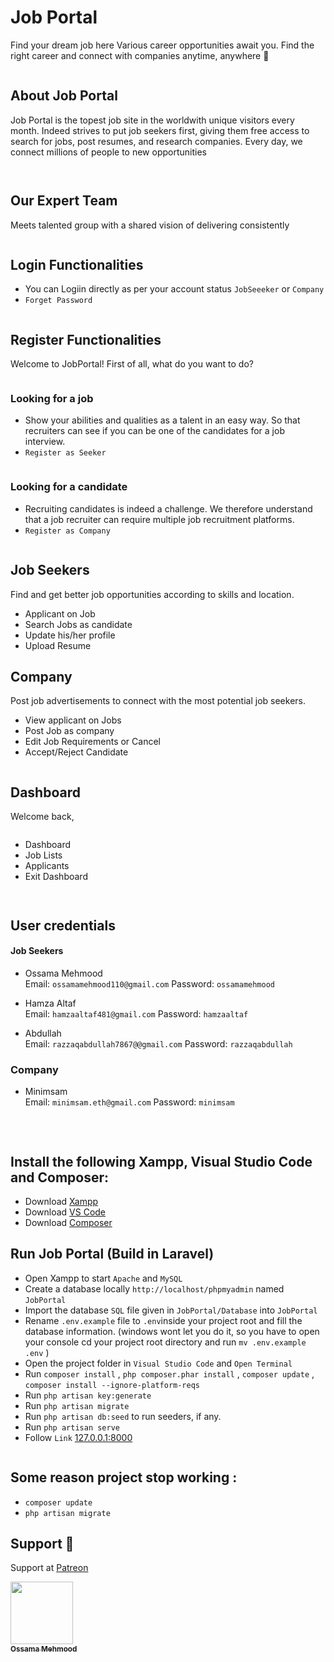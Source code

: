 # Job Portal 

Find your dream job here
Various career opportunities await you. Find the right career and connect with companies anytime, anywhere 🎯

<p align="center">
  <img alt="" style="{max-height: 0px}" src="./Prototype/Job Portal/Home.png">
</p>

## About Job Portal

Job Portal is the topest job site in the worldwith unique visitors every month. Indeed strives to put job seekers first, giving them free access to search for jobs, post resumes, and research companies. Every day, we connect millions of people to new opportunities

<p align="center">
  <img alt="" style="{max-height: 0px}" src="./Prototype/About Job Portal/About.png">
</p>

<p align="center">
  <img alt="" style="{max-height: 0px}" src="./Prototype/About Job Portal/FindYourDream.png">
</p>

## Our Expert Team

Meets talented group with a shared vision of delivering consistently

<p align="center">
  <img alt="" style="{max-height: 0px}" src="./Prototype/Our Expert Team/Our Expert Team.gif">
</p>

## Login Functionalities
- You can Logiin directly as per your account status `JobSeeeker` or `Company`
- `Forget Password`

<p align="center">
  <img alt="" style="{max-height: 0px}" src="./Prototype/Login Functionalities/Login.png">
</p>

## Register Functionalities

Welcome to JobPortal!
First of all, what do you want to do?
<p align="center">
  <img alt="" style="{max-height: 0px}" src="./Prototype/Register Functionalities/Welcome to Job Portal.png">
</p>

### Looking for a job
- Show your abilities and qualities as a talent in an easy way. So that recruiters can see if you can be one of the candidates for a job interview.
- `Register as Seeker`

<p align="center">
  <img alt="" style="{max-height: 0px}" src="./Prototype/Register Functionalities/Register as Job Seeker.png">
</p>

### Looking for a candidate
- Recruiting candidates is indeed a challenge. We therefore understand that a job recruiter can require multiple job recruitment platforms.
- `Register as Company`

<p align="center">
  <img alt="" style="{max-height: 0px}" src="./Prototype/Register Functionalities/Register as Company.png">
</p>

## Job Seekers
Find and get better job opportunities according to skills and location.
- Applicant on Job
- Search Jobs as candidate
- Update his/her profile
- Upload Resume

## Company
Post job advertisements to connect with the most potential job seekers.
- View applicant on Jobs
- Post Job as company
- Edit Job Requirements or Cancel
- Accept/Reject Candidate

<p align="center">
  <img alt="" style="{max-height: 0px}" src="./Prototype/Job Seekers Company/JobSeekersCompany.png">
</p>

## Dashboard

Welcome back,

<p align="center">
  <img alt="" style="{max-height: 0px}" src="./Prototype/Dashboard/Dashboard.png">
</p>

- Dashboard
- Job Lists
- Applicants
- Exit Dashboard

<p align="center">
  <img alt="" style="{max-height: 0px}" src="./Prototype/Dashboard/Job List.png">
</p>

<p align="center">
  <img alt="" style="{max-height: 0px}" src="./Prototype/Dashboard/Applicants.png">
</p>


## User credentials

#### Job Seekers

- Ossama Mehmood <br>
Email: `ossamamehmood110@gmail.com`
Password: `ossamamehmood`

- Hamza Altaf <br>
Email: `hamzaaltaf481@gmail.com`
Password: `hamzaaltaf`

- Abdullah <br>
Email: `razzaqabdullah7867@@gmail.com`
Password: `razzaqabdullah`

### Company

- Minimsam <br>
Email: `minimsam.eth@gmail.com`
Password: `minimsam`

<br>
<p align="center">
  <img alt="" style="{max-height: 0px}" src="./Prototype/User credentials/Phpmyadmin.png">
</p>


## Install the following Xampp, Visual Studio Code and Composer:
- Download <a href="https://www.apachefriends.org/download.html" target="_blank">Xampp</a>
- Download <a href="https://code.visualstudio.com/download" target="_blank">VS Code</a>
- Download <a href="https://getcomposer.org/download" target="_blank">Composer</a>

## Run Job Portal (Build in Laravel)
- Open Xampp to start `Apache` and `MySQL`
- Create a database locally `http://localhost/phpmyadmin` named `JobPortal`
- Import the database `SQL` file given in `JobPortal/Database` into `JobPortal`
- Rename `.env.example` file to `.env`inside your project root and fill the database information.
  (windows wont let you do it, so you have to open your console cd your project root directory and run `mv .env.example .env` )
- Open the project folder in `Visual Studio Code` and `Open Terminal`
- Run `composer install` , ```php composer.phar install``` , `composer update` , `composer install --ignore-platform-reqs`
- Run `php artisan key:generate` 
- Run `php artisan migrate`
- Run `php artisan db:seed` to run seeders, if any.
- Run `php artisan serve`
- Follow `Link` <a href="http://127.0.0.1:8000" target="_blank">127.0.0.1:8000</a>
<p align="center">
  <img alt="" style="{max-height: 0px}" src="./Prototype/User credentials/php artisan serve.png">
</p>

## Some reason project stop working :
- `composer update`
- `php artisan migrate`

## Support 💓

Support at <a href="https://www.patreon.com/ossamamehmood" target="_blank">Patreon</a>

<tr><td align="center"><a href="https://github.com/ossamamehmood"><kbd><img src="https://avatars3.githubusercontent.com/ossamamehmood?size=100" width="100px;" alt=""/></kbd><br /><sub><b>Ossama Mehmood</b></sub></a><br /></td>

</tr>
